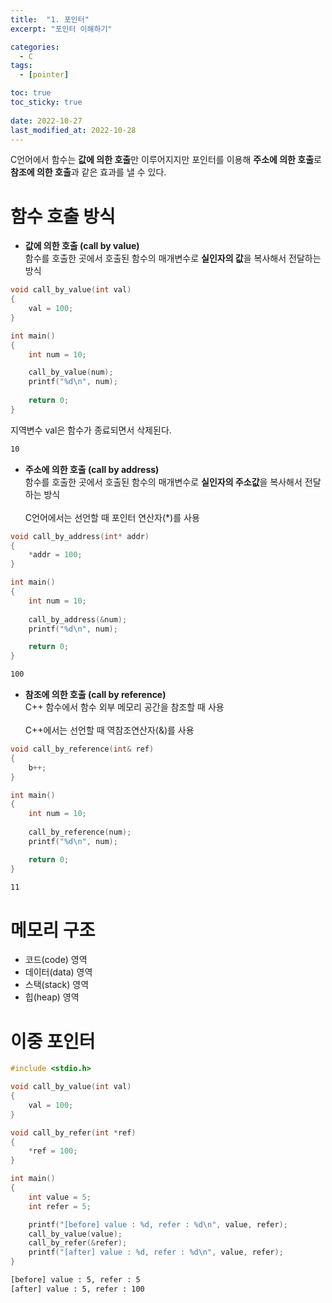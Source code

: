 ```yaml
---
title:  "1. 포인터"
excerpt: "포인터 이해하기"

categories:
  - C
tags:
  - [pointer]

toc: true
toc_sticky: true
 
date: 2022-10-27
last_modified_at: 2022-10-28
---
```



C언어에서 함수는 **값에 의한 호출**만 이루어지지만 포인터를 이용해 **주소에 의한 호출**로 **참조에 의한 호출**과 같은 효과를 낼 수 있다.  

# 함수 호출 방식  

- **값에 의한 호출 (call by value)**  
함수를 호출한 곳에서 호출된 함수의 매개변수로 **실인자의 값**을 복사해서 전달하는 방식  

```c  
void call_by_value(int val)
{
    val = 100;
}

int main()
{
    int num = 10;

    call_by_value(num);
    printf("%d\n", num);
    
    return 0;
}
```  
지역변수 val은 함수가 종료되면서 삭제된다.  
```html  
10
```  

- **주소에 의한 호출 (call by address)**  
함수를 호출한 곳에서 호출된 함수의 매개변수로 **실인자의 주소값**을 복사해서 전달하는 방식  
<br>C언어에서는 선언할 때 포인터 연산자(*)를 사용  

```c  
void call_by_address(int* addr)
{
    *addr = 100;
}

int main()
{
    int num = 10;
    
    call_by_address(&num);
    printf("%d\n", num);

    return 0;
}
```  
```html  
100
```  

- **참조에 의한 호출 (call by reference)**  
C++ 함수에서 함수 외부 메모리 공간을 참조할 때 사용  
<br>C++에서는 선언할 때 역참조연산자(&)를 사용  

```c++  
void call_by_reference(int& ref)
{
    b++;
}

int main()
{
    int num = 10;
    
    call_by_reference(num);
    printf("%d\n", num);

    return 0;
}
```  
```html  
11
```  


# 메모리 구조  

- 코드(code) 영역
- 데이터(data) 영역
- 스택(stack) 영역
- 힙(heap) 영역


# 이중 포인터  

```c  
#include <stdio.h>

void call_by_value(int val)
{
    val = 100;
}

void call_by_refer(int *ref)
{
    *ref = 100;
}

int main()
{
    int value = 5;
    int refer = 5;

    printf("[before] value : %d, refer : %d\n", value, refer);
    call_by_value(value);
    call_by_refer(&refer);
    printf("[after] value : %d, refer : %d\n", value, refer);
}
```  
```html  
[before] value : 5, refer : 5
[after] value : 5, refer : 100
```  
